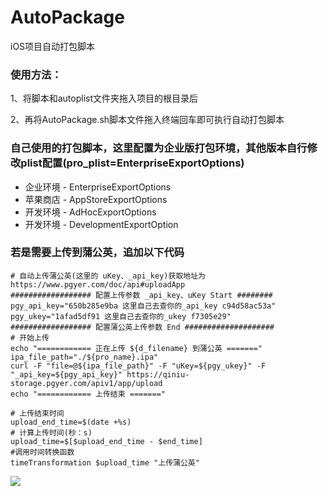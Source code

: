 # AutoPackage
iOS项目自动打包脚本

### 使用方法：
1、将脚本和autoplist文件夹拖入项目的根目录后

2、再将AutoPackage.sh脚本文件拖入终端回车即可执行自动打包脚本

### 自己使用的打包脚本，这里配置为企业版打包环境，其他版本自行修改plist配置(pro_plist=EnterpriseExportOptions)

* 企业环境 - EnterpriseExportOptions
* 苹果商店 - AppStoreExportOptions
* 开发环境 - AdHocExportOptions
* 开发环境 - DevelopmentExportOption

###  若是需要上传到蒲公英，追加以下代码

```
# 自动上传蒲公英(这里的 uKey、_api_key)获取地址为 https://www.pgyer.com/doc/api#uploadApp
################## 配置上传参数 _api_key、uKey Start ########
pgy_api_key="650b285e9ba 这里自己去查你的_api_key c94d58ac53a"
pgy_ukey="1afad5df91 这里自己去查你的_ukey f7305e29"
################## 配置蒲公英上传参数 End ####################
# 开始上传
echo "============ 正在上传 ${d_filename} 到蒲公英 ======="
ipa_file_path="./${pro_name}.ipa"
curl -F "file=@${ipa_file_path}" -F "uKey=${pgy_ukey}" -F "_api_key=${pgy_api_key}" https://qiniu-storage.pgyer.com/apiv1/app/upload
echo "============ 上传结束 ======="

# 上传结束时间
upload_end_time=$(date +%s)
# 计算上传时间(秒：s)
upload_time=$[$upload_end_time - $end_time]
#调用时间转换函数
timeTransformation $upload_time "上传蒲公英"
```

![](http://upload-images.jianshu.io/upload_images/2822163-089602958ae7072a.png)



